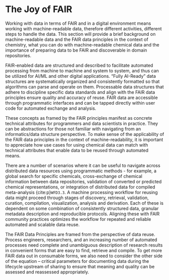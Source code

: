 # The Joy of FAIR

Working with data in terms of FAIR and in a digital environment means working with machine-readable data, therefore 
different activities, different steps to handle the data. This section will provide a brief background on 
machine-readable data and the FAIR data principles in the context of chemistry, what you can do with machine-readable 
chemical data and the importance of preparing data to be FAIR and discoverable in domain repositories. 

FAIR-enabled data are structured and described to facilitate automated processing from machine to machine and system to 
system, and thus can be utilized for AI/ML and other digital applications. “Fully AI-Ready” data structures are 
systematically organized and consistently formatted so that algorithms can parse and operate on them. Processable data 
structures that adhere to discipline specific data standards and align with the FAIR data principles ensure quality and 
accuracy of reuse. FAIR data are accessible through programmatic interfaces and can be tapped directly within user code 
for automated exchange and analysis. 

These concepts as framed by the FAIR principles manifest as concrete technical attributes for programmers and data 
scientists in practice. They can be abstractions for those not familiar with navigating from an informatics/data 
structure perspective. To make sense of the applicability of the FAIR data principles in the context of 
machine-readability, it is important to appreciate how use cases for using chemical data can match with technical
attributes that enable data to be reused through automated means. 

There are a number of scenarios where it can be useful to navigate across distributed data resources using programmatic 
methods - for example, a global search for specific chemicals, cross-exchange of chemical information between data 
repositories, validation of converted or predicted chemical representations, or integration of distributed data for 
compiled meta-analysis {cite:p}`WFD3.3`. A machine processing workflow for reusing data might proceed through stages of 
discovery, retrieval, validation, curation, compilation, visualization, analysis and derivation. Each of these is 
dependent on some combination of consistently structured data, granular metadata description and reproducible protocols. 
Aligning these with FAIR community practices optimizes the workflow for repeated and reliable automated and scalable 
data reuse.

The FAIR Data Principles are framed from the perspective of data reuse. Process engineers, researchers, and an 
increasing number of automated processes need complete and unambiguous description of research results in convenient 
forms that are easy to find, retrieve and compile. To get more FAIR data out in consumable forms, we also need to 
consider the other side of the equation – critical parameters for documenting data during the lifecycle upstream of 
sharing to ensure that meaning and quality can be assessed and reassessed appropriately.  
